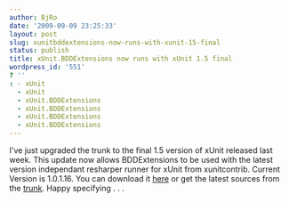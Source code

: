 ```yaml
---
author: BjRo
date: '2009-09-09 23:25:33'
layout: post
slug: xunitbddextensions-now-runs-with-xunit-15-final
status: publish
title: xUnit.BDDExtensions now runs with xUnit 1.5 final
wordpress_id: '551'
? ''
: - xUnit
  - xUnit
  - xUnit.BDDExtensions
  - xUnit.BDDExtensions
  - xUnit.BDDExtensions
  - xUnit.BDDExtensions
---
```


I've just upgraded the trunk to the final 1.5 version of xUnit released
last week. This update now allows BDDExtensions to be used with the
latest version independant resharper runner for xUnit from xunitcontrib.
Current Version is 1.0.1.16. You can download it
[here](http://xunitbddextensions.googlecode.com/files/xunit.bddextensions.1.0.1.16.zip)
or get the latest sources from the
[trunk](http://xunitbddextensions.googlecode.com/svn/trunk/). Happy
specifying . . .
